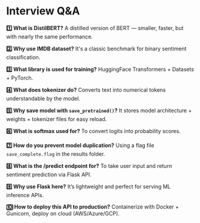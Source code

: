# Interview Q&A

**1️⃣ What is DistilBERT?**
A distilled version of BERT — smaller, faster, but with nearly the same performance.

**2️⃣ Why use IMDB dataset?**
It's a classic benchmark for binary sentiment classification.

**3️⃣ What library is used for training?**
HuggingFace Transformers + Datasets + PyTorch.

**4️⃣ What does tokenizer do?**
Converts text into numerical tokens understandable by the model.

**5️⃣ Why save model with `save_pretrained()`?**
It stores model architecture + weights + tokenizer files for easy reload.

**6️⃣ What is softmax used for?**
To convert logits into probability scores.

**7️⃣ How do you prevent model duplication?**
Using a flag file `save_complete.flag` in the results folder.

**8️⃣ What is the /predict endpoint for?**
To take user input and return sentiment prediction via Flask API.

**9️⃣ Why use Flask here?**
It’s lightweight and perfect for serving ML inference APIs.

**🔟 How to deploy this API to production?**
Containerize with Docker + Gunicorn, deploy on cloud (AWS/Azure/GCP).
